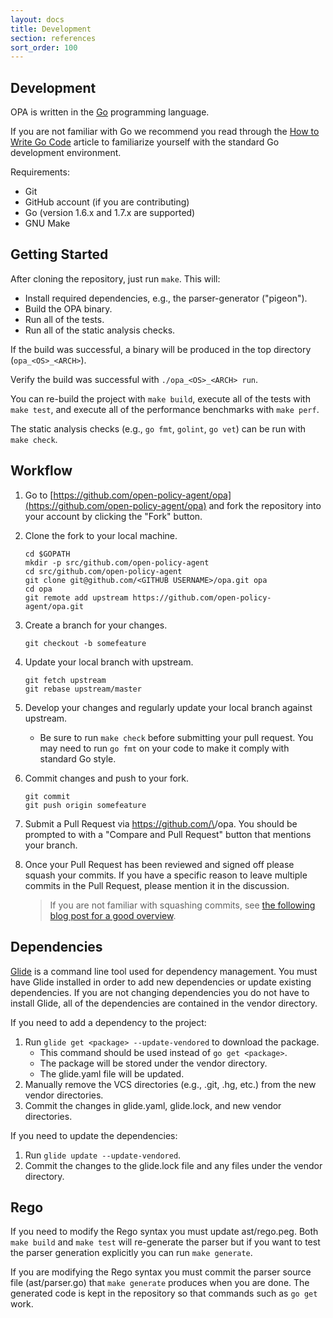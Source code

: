 ```yaml
---
layout: docs
title: Development
section: references
sort_order: 100
---
```


## Development

OPA is written in the [Go](https://golang.org) programming language.

If you are not familiar with Go we recommend you read through the [How to Write Go
Code](https://golang.org/doc/code.html) article to familiarize yourself with the standard Go development environment.

Requirements:

- Git
- GitHub account (if you are contributing)
- Go (version 1.6.x and 1.7.x are supported)
- GNU Make

## <a name="Getting-Started"></a> Getting Started

After cloning the repository, just run `make`. This will:

- Install required dependencies, e.g., the parser-generator ("pigeon").
- Build the OPA binary.
- Run all of the tests.
- Run all of the static analysis checks.

If the build was successful, a binary will be produced in the top directory (`opa_<OS>_<ARCH>`).

Verify the build was successful with `./opa_<OS>_<ARCH> run`.

You can re-build the project with `make build`, execute all of the tests
with `make test`, and execute all of the performance benchmarks with `make perf`.

The static analysis checks (e.g., `go fmt`, `golint`, `go vet`) can be run
with `make check`.

## Workflow

1. Go to [https://github.com/open-policy-agent/opa](https://github.com/open-policy-agent/opa) and fork the repository
   into your account by clicking the "Fork" button.

1. Clone the fork to your local machine.

    ```
    cd $GOPATH
    mkdir -p src/github.com/open-policy-agent
    cd src/github.com/open-policy-agent
    git clone git@github.com/<GITHUB USERNAME>/opa.git opa
    cd opa
    git remote add upstream https://github.com/open-policy-agent/opa.git
    ```

1. Create a branch for your changes.

    ```
    git checkout -b somefeature
    ```

1. Update your local branch with upstream.

    ```
    git fetch upstream
    git rebase upstream/master
    ```

1. Develop your changes and regularly update your local branch against upstream.

    - Be sure to run `make check` before submitting your pull request. You
      may need to run `go fmt` on your code to make it comply with standard Go
      style.

1. Commit changes and push to your fork.

    ```
    git commit
    git push origin somefeature
    ```

1. Submit a Pull Request via https://github.com/\<GITHUB USERNAME>/opa. You
   should be prompted to with a "Compare and Pull Request" button that
   mentions your branch.

1. Once your Pull Request has been reviewed and signed off please squash your
   commits. If you have a specific reason to leave multiple commits in the
   Pull Request, please mention it in the discussion.

   > If you are not familiar with squashing commits, see [the following blog post for a good overview](http://gitready.com/advanced/2009/02/10/squashing-commits-with-rebase.html).

## Dependencies

[Glide](https://github.com/Masterminds/glide) is a command line tool used for
dependency management. You must have Glide installed in order to add new
dependencies or update existing dependencies. If you are not changing
dependencies you do not have to install Glide, all of the dependencies are
contained in the vendor directory.

If you need to add a dependency to the project:

1. Run `glide get <package> --update-vendored` to download the package.
    - This command should be used instead of `go get <package>`.
	- The package will be stored under the vendor directory.
	- The glide.yaml file will be updated.
1. Manually remove the VCS directories (e.g., .git, .hg, etc.) from the new
   vendor directories.
1. Commit the changes in glide.yaml, glide.lock, and new vendor directories.

If you need to update the dependencies:

1. Run `glide update --update-vendored`.
1. Commit the changes to the glide.lock file and any files under the vendor
   directory.

## Rego

If you need to modify the Rego syntax you must update ast/rego.peg. Both `make build` and `make test` will re-generate the parser but if you want to test the parser generation explicitly you can run `make generate`.

If you are modifying the Rego syntax you must commit the parser source file (ast/parser.go) that `make generate` produces when you are done. The generated code is kept in the repository so that commands such as `go get` work.
